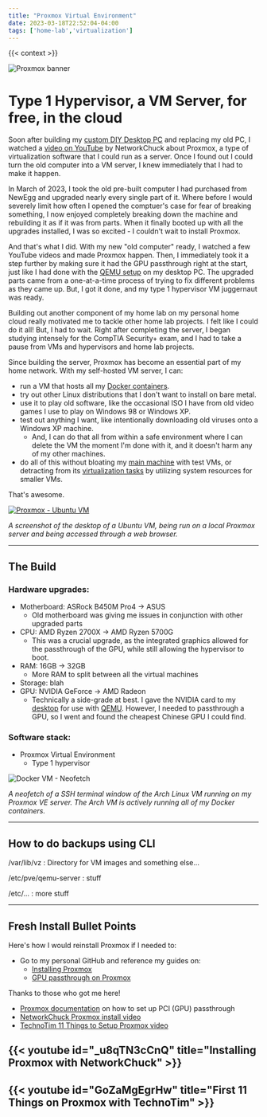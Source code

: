 ```yaml
---
title: "Proxmox Virtual Environment"
date: 2023-03-18T22:52:04-04:00
tags: ['home-lab','virtualization']
---
```


{{< context >}}

![Proxmox banner](/images/proxmox-banner.png)

# Type 1 Hypervisor, a VM Server, for free, in the cloud

Soon after building my [custom DIY Desktop PC](/home-lab/desktop) and replacing my old PC, I watched a [video on YouTube](https://www.youtube.com/watch?v=_u8qTN3cCnQ) by NetworkChuck about Proxmox, a type of virtualization software that I could run as a server. Once I found out I could turn the old computer into a VM server, I knew immediately that I had to make it happen.

In March of 2023, I took the old pre-built computer I had purchased from NewEgg and upgraded nearly every single part of it. Where before I would severely limit how often I opened the comptuer's case for fear of breaking something, I now enjoyed completely breaking down the machine and rebuilding it as if it was from parts. When it finally booted up with all the upgrades installed, I was so excited - I couldn't wait to install Proxmox.

And that's what I did. With my new "old computer" ready, I watched a few YouTube videos and made Proxmox happen. Then, I immediately took it a step further by making sure it had the GPU passthrough right at the start, just like I had done with the [QEMU setup](/home-lab/virtualization/qemu) on my desktop PC. The upgraded parts came from a one-at-a-time process of trying to fix different problems as they came up. But, I got it done, and my type 1 hypervisor VM juggernaut was ready.

Building out another component of my home lab on my personal home cloud really motivated me to tackle other home lab projects. I felt like I could do it all! But, I had to wait. Right after completing the server, I began studying intensely for the CompTIA Security+ exam, and I had to take a pause from VMs and hypervisors and home lab projects.

Since building the server, Proxmox has become an essential part of my home network. With my self-hosted VM server, I can:

- run a VM that hosts all my [Docker containers](/home-lab/virtualization/docker).
- try out other Linux distributions that I don't want to install on bare metal.
- use it to play old software, like the occasional ISO I have from old video games I use to play on Windows 98 or Windows XP.
- test out anything I want, like intentionally downloading old viruses onto a Windows XP machine.
    - And, I can do that all from within a safe environment where I can delete the VM the moment I'm done with it, and it doesn't harm any of my other machines.
- do all of this without bloating my [main machine](/home-lab/desktop) with test VMs, or detracting from its [virtualization tasks](/home-lab/virtualization/qemu) by utilizing system resources for smaller VMs.

That's awesome.

[![Proxmox - Ubuntu VM](/images/proxmox-ubuntu.png "Proxmox - Ubuntu VM")](/images/proxmox-ubuntu.png)

*A screenshot of the desktop of a Ubuntu VM, being run on a local Proxmox server and being accessed through a web browser.*

---

## The Build

### Hardware upgrades:

- Motherboard: ASRock B450M Pro4 -> ASUS
	- Old motherboard was giving me issues in conjunction with other upgraded parts
- CPU: AMD Ryzen 2700X -> AMD Ryzen 5700G
	- This was a crucial upgrade, as the integrated graphics allowed for the passthrough of the GPU, while still allowing the hypervisor to boot.
- RAM: 16GB -> 32GB
	- More RAM to split between all the virtual machines
- Storage: blah
- GPU: NVIDIA GeForce -> AMD Radeon
	- Technically a side-grade at best. I gave the NVIDIA card to my [desktop](/home-lab/desktop) for use with [QEMU](/home-lab/virtualization/qemu). However, I needed to passthrough a GPU, so I went and found the cheapest Chinese GPU I could find.

### Software stack:

- Proxmox Virtual Environment
    - Type 1 hypervisor

![Docker VM - Neofetch](/images/docker-vm-neofetch.png "Docker VM - Neofetch")

*A neofetch of a SSH terminal window of the Arch Linux VM running on my Proxmox VE server. The Arch VM is actively running all of my Docker containers.*

---

## How to do backups using CLI

/var/lib/vz
: Directory for VM images and something else...


/etc/pve/qemu-server
: stuff


/etc/...
: more stuff

---

## Fresh Install Bullet Points

Here's how I would reinstall Proxmox if I needed to:

- Go to my personal GitHub and reference my guides on:
    - [Installing Proxmox](https://github.com/DavidVogelxyz/library/blob/main/proxmox/install-proxmox.md)
    - [GPU passthrough on Proxmox](https://github.com/DavidVogelxyz/library/blob/main/proxmox/proxmox-gpu-passthrough.md)

Thanks to those who got me here!

- [Proxmox documentation](https://pve.proxmox.com/wiki/PCI_Passthrough) on how to set up PCI (GPU) passthrough
- [NetworkChuck Proxmox install video](https://www.youtube.com/watch?v=_u8qTN3cCnQ)
- [TechnoTim 11 Things to Setup Proxmox video](https://www.youtube.com/watch?v=GoZaMgEgrHw)

## {{< youtube id="_u8qTN3cCnQ" title="Installing Proxmox with NetworkChuck" >}}

## {{< youtube id="GoZaMgEgrHw" title="First 11 Things on Proxmox with TechnoTim" >}}

